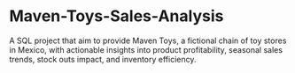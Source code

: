 # Maven-Toys-Sales-Analysis
A SQL project that aim to provide Maven Toys, a fictional chain of toy stores in Mexico, with actionable insights into product profitability, seasonal sales trends, stock outs impact, and inventory efficiency.
